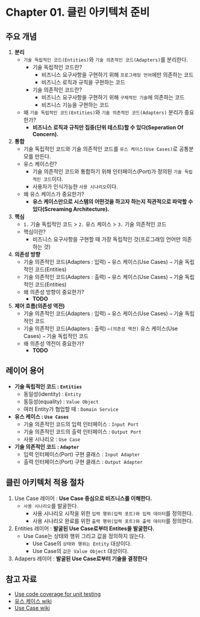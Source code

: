 # Chapter 01. 클린 아키텍처 준비

## 주요 개념
1. **분리**
   - `기술 독립적인 코드(Entities)`와 `기술 의존적인 코드(Adapters)`를 분리한다.
     - 기술 독립적인 코드란?
       - 비즈니스 요구사항을 구현하기 위해 `프로그래밍 언어`에만 의존하는 코드
       - 비즈니스 로직과 규칙을 구현하는 코드
     - 기술 의존적인 코드란?
       - 비즈니스 요구사항을 구현하기 위해 `구체적인 기술`에 의존하는 코드
       - 비즈니스 기능을 구현하는 코드
   - 왜 `기술 독립적인 코드(Entities)`와 `기술 의존적인 코드(Adapters)` 분리가 중요한가?
     - **비즈니스 로직과 규칙만 집중(단위 테스트)할 수 있다(Seperation Of Concern).**
1. **통합**
   - 기술 독립적인 코드와 기술 의존적인 코드를 `유스 케이스(Use Cases)`로 공통분모를 만든다.
   - 유스 케이스란?
     - 기술 의존적인 코드와 통합하기 위해 인터페이스(Port)가 정의된 `기술 독립적인 코드`이다.
     - 사용자가 인식가능한 `사용 시나리오`이다.
   - 왜 유스 케이스가 중요한가?
     - **유스 케이스만으로 시스템의 어떤것을 하고자 하는지 직관적으로 파악할 수 있다(Screaming Architecture).**
1. **핵심**
   - `1.` 기술 독립적인 코드 > `2.` 유스 케이스 > `3.` 기술 의존적인 코드
   - 핵심이란?
     - 비즈니스 요구사항을 구현할 때 가장 독립적인 것(프로그래밍 언어만 의존하는 것)
1. **의존성 방향**
   - 기술 의존적인 코드(Adapters : 입력) `→` 유스 케이스(Use Cases) `→` 기술 독립적인 코드(Entities)
   - 기술 의존적인 코드(Adapters : 출력) `→` 유스 케이스(Use Cases) `→` 기술 독립적인 코드(Entities)
   - 왜 의존성 방향이 중요한가?
     - **TODO**
1. **제어 흐름(의존성 역전)**
   - 기술 의존적인 코드(Adapters : 입력) `→` 유스 케이스(Use Cases) `→` 기술 독립적인 코드
   - 기술 의존적인 코드(Adapters : 출력) `←(의존성 역전)` 유스 케이스(Use Cases) `→` 기술 독립적인 코드
   - 왜 의존성 역전이 중요한가?
     - **TODO**

## 레이어 용어
- **기술 독립적인 코드 : `Entities`**
  - 동일성(identity) : `Entity`
  - 동등성(equality) : `Value Object`
  - 여러 Entity가 협업할 때 : `Domain Service`
- **유스 케이스 : `Use Cases`**
  - 기술 의존적인 코드의 입력 인터페이스 : `Input Port`
  - 기술 의존적인 코드의 출력 인터페이스 : `Output Port`
  - 사용 시나리오 : `Use Case`
- **기술 의존적인 코드 : `Adapter`**
  - 입력 인터페이스(Port) 구현 클래스 : `Input Adapter`
  - 출력 인터페이스(Port) 구현 클래스 : `Output Adapter`

## 클린 아키텍처 적용 절차
1. Use Case 레이어 : **Use Case 중심으로 비즈니스를 이해한다.**
   - `사용 시나리오`를 발굴한다.
     - 사용 시나리오 시작을 위한 `입력 행위(입력 포트)와 입력 데이터`를 정의한다.
     - 사용 시나리오 완료를 위한 `출력 행위(입력 포트)와 출력 데이터`를 정의한다.
1. Entities 레이어 : **발굴된 Use Case로부터 Entites을 발굴한다.**
   - Use Case는 상태와 행위 그리고 값을 정의하지 않는다.
     - Use Case의 `상태와 행위는 Entity` 대상이다.
     - Use Case의 `값은 Value Object` 대상이다.
1. Adapers 레이어 : **발굴된 Use Case로부터 기술을 결정한다**

## 참고 자료
- [Use code coverage for unit testing](https://learn.microsoft.com/en-us/dotnet/core/testing/unit-testing-code-coverage?tabs=windows)
- [유스 케이스 wiki](https://ko.wikipedia.org/wiki/%EC%9C%A0%EC%8A%A4_%EC%BC%80%EC%9D%B4%EC%8A%A4)
- [Use Case wiki](https://en.wikipedia.org/wiki/Use_case)
